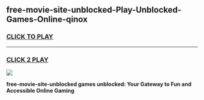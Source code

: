 
## free-movie-site-unblocked-Play-Unblocked-Games-Online-qinox
<h3>
<a href="https://premium76.site?title=free-movie-site-unblocked&ref=25A">CLICK TO PLAY</a></h3>
<hr>

<h3>
<a href="https://premium76.site?title=free-movie-site-unblocked&ref=25A">CLICK 2 PLAY</a>
  
</h3>

<a href="https://premium76.site?title=free-movie-site-unblocked&ref=25A"><img src="https://clearcache.store/games.png"></a>


**free-movie-site-unblocked games unblocked: Your Gateway to Fun and Accessible Online Gaming**
